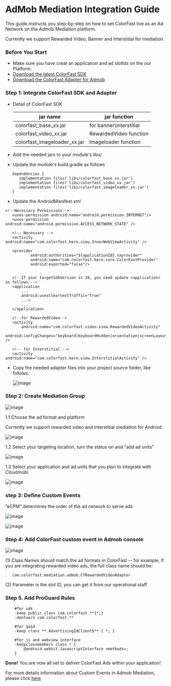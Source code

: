 # AdMob Mediation Integration Guide

This guide instructs you step-by-step on how to set ColorFast live as an Ad Network on the Admob Mediation platform.

Currently we support Rewarded Video, Banner and Interstitial for mediation.

### Before You Start

- Make sure you have creat an application and ad slotIds on the our Platform.
- [Download the latest ColorFast SDK](https://github.com/ColorFast/ColorFastSDK/blob/master/AndroidSDK.zip)
- [Download the ColorFast Adapter for Admob](https://github.com/ColorFast/ColorFastSDK/blob/master/ColorFastSDK_Adapter-For-Admob.zip)


### Step 1: Integrate ColorFast SDK and Adapter

* Detail of ColorFast SDK

    | jar name | jar function |
    | --- | --- |
    | colorfast_base_xx.jar        | for banner\interstitial |
    | colorfast_video_xx.jar       | RewardedVideo function |
    | colorfast_imageloader_xx.jar | Imageloader function |

* Add the needed jars to your module's libs/
* Update the module's build.gradle as follows

 ```
    dependencies {
       implementation files('libs/colorfast_base_xx.jar')
       implementation files('libs/colorfast_video_xx.jar')
       implementation files('libs/colorfast_imageloader_xx.jar')
    }
 ```

* Update the AndroidManifest.xml

 ```
 <!--Necessary Permissions-->
	<uses-permission android:name="android.permission.INTERNET"/>
	<uses-permission android:name="android.permission.ACCESS_NETWORK_STATE" />

	<!-- Necessary -->
	<activity android:name="com.colorfast.kern.view.InnerWebViewActivity" />

	<provider
            android:authorities="${applicationId}.xxprovider"
            android:name="com.colorfast.kern.core.ColorFastProvider"
            android:exported="false"/>
	

	<!--If your targetSdkVersion is 28, you need update <application> as follows:-->
  	<application
    	...  	
        android:usesCleartextTraffic="true"
        ...>
        ...
    </application>

    <!--for RewardedVideo-->
    <activity
        android:name="com.colorfast.video.view.RewardedVideoActivity"
        android:configChanges="keyboard|keyboardHidden|orientation|screenLayout|uiMode|screenSize|smallestScreenSize" />

    <!-- for Interstitial -->
    <activity android:name="com.colorfast.kern.view.InterstitialActivity" />  
 ```

* Copy the needed adapter files into your project source folder, like follows:

    ![image](https://user-images.githubusercontent.com/15087458/50626675-898a4100-0f6a-11e9-815f-830ff0d72a55.png)

### Step 2: Create Mediation Group

![image](https://user-images.githubusercontent.com/20314643/34598723-6a3249e2-f229-11e7-96b8-0ba05840c957.png)

1.1 Choose the ad format and platform

Currently we support rewarded video and interstitial mediation for Android

![image](https://user-images.githubusercontent.com/20314643/34598771-abf82482-f229-11e7-8f5b-849a295461fa.png)

1.2 Select your targeting location, turn the status on and "add ad units"

![image](https://user-images.githubusercontent.com/20314643/34598876-34953cd0-f22a-11e7-9d76-f2610179dc99.png)

1.3 Select your application and ad units that you plan to integrate with Cloudmobi

![image](https://user-images.githubusercontent.com/20314643/34598969-da664082-f22a-11e7-9441-c6aca7cd93ba.png)

### step 3: Define Custom Events

”eCPM“ determines the order of the ad network to serve ads.

![image](https://user-images.githubusercontent.com/20314643/34599932-fab8e6c8-f22f-11e7-93df-37119420eb58.png)

![image](https://user-images.githubusercontent.com/20314643/34600140-f0e26a74-f230-11e7-9451-baaaf675b2ce.png)

### Step 4: Add ColorFast custom event in Admob console

![image](https://user-images.githubusercontent.com/20314643/34600301-c64459c0-f231-11e7-8ab5-67a61423e5ea.png)

(1) Class Names should match the ad formats in ColorFast -- for example, if you are integrating rewarded video ads, the full class name should be: 

 ```
    com.colorfast.mediation.admob.CTRewardedVideoAdapter 
 ```

(2) Parameter is the slot ID, you can get it from our operational staff

### Step 5. Add ProGuard Rules

```
    #for sdk
    -keep public class com.colorfast.**{*;}
    -dontwarn com.colorfast.**

    #for gaid
    -keep class **.AdvertisingIdClient$** { *; }

    #for js and webview interface
    -keepclassmembers class * {
        @android.webkit.JavascriptInterface <methods>;
    }

```
**Done!** You are now all set to deliver ColorFast Ads within your application!

For more details information about Custom Events in Admob Mediation, please click [here](https://developers.google.com/admob/android/custom-events)

